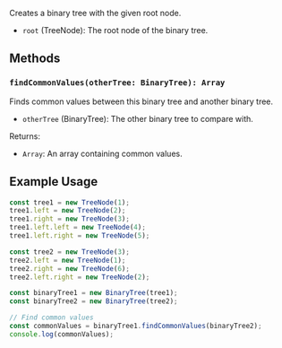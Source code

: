 


Creates a binary tree with the given root node.

- `root` (TreeNode): The root node of the binary tree.

## Methods

### `findCommonValues(otherTree: BinaryTree): Array`

Finds common values between this binary tree and another binary tree.

- `otherTree` (BinaryTree): The other binary tree to compare with.

Returns:

- `Array`: An array containing common values.

## Example Usage

```javascript
const tree1 = new TreeNode(1);
tree1.left = new TreeNode(2);
tree1.right = new TreeNode(3);
tree1.left.left = new TreeNode(4);
tree1.left.right = new TreeNode(5);

const tree2 = new TreeNode(3);
tree2.left = new TreeNode(1);
tree2.right = new TreeNode(6);
tree2.left.right = new TreeNode(2);

const binaryTree1 = new BinaryTree(tree1);
const binaryTree2 = new BinaryTree(tree2);

// Find common values
const commonValues = binaryTree1.findCommonValues(binaryTree2);
console.log(commonValues);
